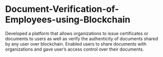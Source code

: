 # Document-Verification-of-Employees-using-Blockchain
Developed a platform that allows organizations to issue certificates or documents to users as well as verify the authenticity of documents shared by any user over blockchain. Enabled users to share documents with organizations and gave user’s access control over their documents.
